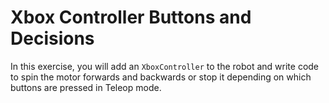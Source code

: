 # Xbox Controller Buttons and Decisions
In this exercise, you will add an `XboxController` to the robot and write code to spin the motor forwards and backwards or stop it depending on which buttons are pressed in Teleop mode.
